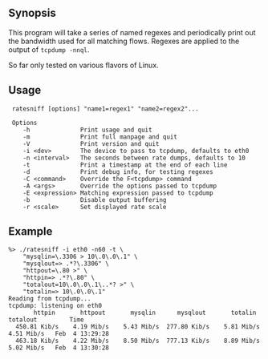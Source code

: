 ## Synopsis
This program will take a series of named regexes and periodically print out the bandwidth used for all matching flows. Regexes are applied to the output of `tcpdump -nnql`.

So far only tested on various flavors of Linux. 

## Usage
```
 ratesniff [options] "name1=regex1" "name2=regex2"...

 Options
    -h              Print usage and quit
    -m              Print full manpage and quit
    -V              Print version and quit
    -i <dev>        The device to pass to tcpdump, defaults to eth0
    -n <interval>   The seconds between rate dumps, defaults to 10
    -t              Print a timestamp at the end of each line
    -d              Print debug info, for testing regexes
    -C <command>    Override the F<tcpdump> command
    -A <args>       Override the options passed to tcpdump
    -E <expression> Matching expression passed to tcpdump
    -b              Disable output buffering
    -r <scale>      Set displayed rate scale
```

## Example
```
%> ./ratesniff -i eth0 -n60 -t \
    "mysqlin=\.3306 > 10\.0\.0\.1" \
    "mysqlout=> .*?\.3306" \
    "httpout=\.80 >" \
    "httpin=> .*?\.80" \
    "totalout=10\.0\.0\.1\..*? >" \
    "totalin=> 10\.0\.0\.1"
Reading from tcpdump...
tcpdump: listening on eth0
       httpin       httpout       mysqlin      mysqlout       totalin      totalout         Time
  450.81 Kib/s    4.19 Mib/s    5.43 Mib/s  277.80 Kib/s    5.81 Mib/s    4.51 Mib/s   Feb  4 13:29:28
  463.18 Kib/s    4.22 Mib/s    8.50 Mib/s  777.13 Kib/s    8.89 Mib/s    5.02 Mib/s   Feb  4 13:30:28
```
